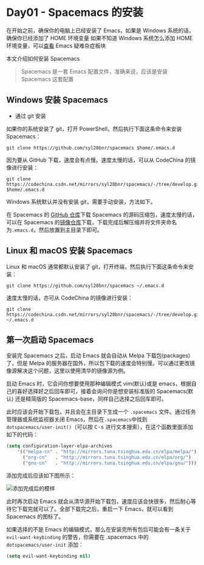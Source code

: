 # Day01 - Spacemacs 的安装

在开始之前，确保你的电脑上已经安装了 Emacs，如果是 Windows 系统的话，确保你已经添加了 HOME 环境变量
如果不知道 Windows 系统怎么添加 HOME 环境变量，可以[查看](emacs_wrong.md) Emacs 疑难杂症板块

本文介绍如何安装 Spacemacs

> Spacemacs 是一套 Emacs 配置文件，准确来说，应该是安装 Spacemacs 这套配置

## Windows 安装 Spacemacs

- 通过 git 安装

如果你的系统安装了 git，打开 PowerShell，然后执行下面这条命令来安装 Spacemacs：

```shell
git clone https://github.com/syl20bnr/spacemacs $home/.emacs.d
```

因为要从 GitHub 下载，速度会有点慢。速度太慢的话，可以从 CodeChina 的镜像进行安装：

```shell
git clone https://codechina.csdn.net/mirrors/syl20bnr/spacemacs/-/tree/develop.git $home/.emacs.d
```

Windows 系统默认并没有安装 git，需要手动安装，方法如下。

在 Spacemacs 的 [GitHub 仓库](https://github.com/syl20bnr/spacemacs#install-spacemacs-in-windows)下载 Spacemacs 的源码压缩包，速度太慢的话，可以在 Spacemacs 的[镜像仓库](https://codechina.csdn.net/mirrors/syl20bnr/spacemacs)下载，下载完成后解压缩并将文件夹命名为`.emacs.d`，然后放置到主目录下即可。

## Linux 和 macOS 安装 Spacemacs

Linux 和 macOS 通常都默认安装了 git，打开终端，然后执行下面这条命令来安装：

```shell
git clone https://github.com/syl20bnr/spacemacs ~/.emacs.d
```

速度太慢的话，亦可从 CodeChina 的镜像进行安装：

```shell
git clone https://codechina.csdn.net/mirrors/syl20bnr/spacemacs/-/tree/develop.git ~/.emacs.d
```

## 第一次启动 Spacemacs

安装完 Spacemacs 之后，启动 Emacs 就会自动从 Melpa 下载包(packages)了，但是 Melpa 的服务器在国外，所以包下载的速度会特别慢。可以通过更改镜像源解决这个问题，这里以使用清华的镜像源为例。

启动 Emacs 时，它会问你想要使用那种编辑模式 vim(默认)或是 emacs，根据自己的喜好选择好之后回车即可，接着会询问你是想安装标准版的 Spacemacs(默认) 还是精简版的 Spacemacs-base，同样自己选择之后回车即可。

此时应该会开始下载包，并且会在主目录下生成一个 `.spacemacs` 文件。通过任务管理器或系统监视器关闭 Emacs，然后在`.spacemacs`中找到 `dotspacemacs/user-init()`（可以按 <kbd>C-s</kbd> 进行文本搜索），在这个函数里面添加如下的代码：

```lisp
(setq configuration-layer-elpa-archives
    '(("melpa-cn" . "http://mirrors.tuna.tsinghua.edu.cn/elpa/melpa/")
      ("org-cn"   . "http://mirrors.tuna.tsinghua.edu.cn/elpa/org/")
      ("gnu-cn"   . "http://mirrors.tuna.tsinghua.edu.cn/elpa/gnu/")))
```

添加完成后应该如下图所示：

![添加完成后的模样](mirror_example.png)

此时再次启动 Emacs 就会从清华源开始下载包，速度应该会快很多，然后耐心等待它下载完就可以了。全部下载完之后，重启一下 Emacs，就可以看到 Spacemacs 的图标了。

如果选择的不是 Emacs 的编辑模式，那么在安装完所有包后可能会有一条关于 `evil-want-keybinding` 的警告，你需要在 .spacemacs 中的 `dotspacemacs/user-init` 添加：

```lisp
(setq evil-want-keybinding nil)
```









